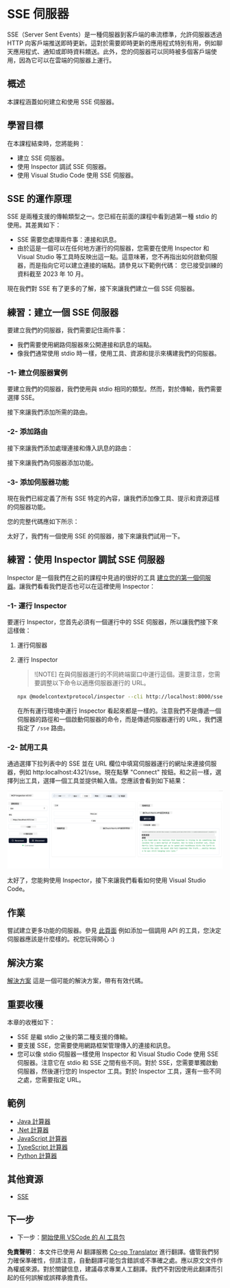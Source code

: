 <!--
CO_OP_TRANSLATOR_METADATA:
{
  "original_hash": "0a8086dc4bf89448f83e7936db972c42",
  "translation_date": "2025-05-17T11:29:11+00:00",
  "source_file": "03-GettingStarted/05-sse-server/README.md",
  "language_code": "tw"
}
-->
# SSE 伺服器

SSE（Server Sent Events）是一種伺服器到客戶端的串流標準，允許伺服器透過 HTTP 向客戶端推送即時更新。這對於需要即時更新的應用程式特別有用，例如聊天應用程式、通知或即時資料饋送。此外，您的伺服器可以同時被多個客戶端使用，因為它可以在雲端的伺服器上運行。

## 概述

本課程涵蓋如何建立和使用 SSE 伺服器。

## 學習目標

在本課程結束時，您將能夠：

- 建立 SSE 伺服器。
- 使用 Inspector 調試 SSE 伺服器。
- 使用 Visual Studio Code 使用 SSE 伺服器。

## SSE 的運作原理

SSE 是兩種支援的傳輸類型之一。您已經在前面的課程中看到過第一種 stdio 的使用。其差異如下：

- SSE 需要您處理兩件事：連接和訊息。
- 由於這是一個可以在任何地方運行的伺服器，您需要在使用 Inspector 和 Visual Studio 等工具時反映出這一點。這意味著，您不再指出如何啟動伺服器，而是指向它可以建立連接的端點。請參見以下範例代碼：
您已接受訓練的資料截至 2023 年 10 月。

現在我們對 SSE 有了更多的了解，接下來讓我們建立一個 SSE 伺服器。

## 練習：建立一個 SSE 伺服器

要建立我們的伺服器，我們需要記住兩件事：

- 我們需要使用網路伺服器來公開連接和訊息的端點。
- 像我們通常使用 stdio 時一樣，使用工具、資源和提示來構建我們的伺服器。

### -1- 建立伺服器實例

要建立我們的伺服器，我們使用與 stdio 相同的類型。然而，對於傳輸，我們需要選擇 SSE。

接下來讓我們添加所需的路由。

### -2- 添加路由

接下來讓我們添加處理連接和傳入訊息的路由：

接下來讓我們為伺服器添加功能。

### -3- 添加伺服器功能

現在我們已經定義了所有 SSE 特定的內容，讓我們添加像工具、提示和資源這樣的伺服器功能。

您的完整代碼應如下所示：

太好了，我們有一個使用 SSE 的伺服器，接下來讓我們試用一下。

## 練習：使用 Inspector 調試 SSE 伺服器

Inspector 是一個我們在之前的課程中見過的很好的工具 [建立您的第一個伺服器](/03-GettingStarted/01-first-server/README.md)。讓我們看看我們是否也可以在這裡使用 Inspector：

### -1- 運行 Inspector

要運行 Inspector，您首先必須有一個運行中的 SSE 伺服器，所以讓我們接下來這樣做：

1. 運行伺服器

1. 運行 Inspector

    > ![NOTE]
    > 在與伺服器運行的不同終端窗口中運行這個。還要注意，您需要調整以下命令以適應伺服器運行的 URL。

    ```sh
    npx @modelcontextprotocol/inspector --cli http://localhost:8000/sse --method tools/list
    ```

    在所有運行環境中運行 Inspector 看起來都是一樣的。注意我們不是傳遞一個伺服器的路徑和一個啟動伺服器的命令，而是傳遞伺服器運行的 URL，我們還指定了 `/sse` 路由。

### -2- 試用工具

通過選擇下拉列表中的 SSE 並在 URL 欄位中填寫伺服器運行的網址來連接伺服器，例如 http:localhost:4321/sse。現在點擊 "Connect" 按鈕。和之前一樣，選擇列出工具，選擇一個工具並提供輸入值。您應該會看到如下結果：

![SSE Server running in inspector](../../../../translated_images/sse-inspector.12861eb95abecbfc82610f480b55901524fed1a6aca025bb948e09e882c48428.tw.png)

太好了，您能夠使用 Inspector，接下來讓我們看看如何使用 Visual Studio Code。

## 作業

嘗試建立更多功能的伺服器。參見 [此頁面](https://api.chucknorris.io/) 例如添加一個調用 API 的工具，您決定伺服器應該是什麼樣的。祝您玩得開心 :)

## 解決方案

[解決方案](./solution/README.md) 這是一個可能的解決方案，帶有有效代碼。

## 重要收穫

本章的收穫如下：

- SSE 是繼 stdio 之後的第二種支援的傳輸。
- 要支援 SSE，您需要使用網路框架管理傳入的連接和訊息。
- 您可以像 stdio 伺服器一樣使用 Inspector 和 Visual Studio Code 使用 SSE 伺服器。注意它在 stdio 和 SSE 之間有些不同。對於 SSE，您需要單獨啟動伺服器，然後運行您的 Inspector 工具。對於 Inspector 工具，還有一些不同之處，您需要指定 URL。

## 範例

- [Java 計算器](../samples/java/calculator/README.md)
- [.Net 計算器](../../../../03-GettingStarted/samples/csharp)
- [JavaScript 計算器](../samples/javascript/README.md)
- [TypeScript 計算器](../samples/typescript/README.md)
- [Python 計算器](../../../../03-GettingStarted/samples/python)

## 其他資源

- [SSE](https://developer.mozilla.org/en-US/docs/Web/API/Server-sent_events)

## 下一步

- 下一步：[開始使用 VSCode 的 AI 工具包](/03-GettingStarted/06-aitk/README.md)

**免責聲明**：
本文件已使用 AI 翻譯服務 [Co-op Translator](https://github.com/Azure/co-op-translator) 進行翻譯。儘管我們努力確保準確性，但請注意，自動翻譯可能包含錯誤或不準確之處。應以原文文件作為權威來源。對於關鍵信息，建議尋求專業人工翻譯。我們不對因使用此翻譯而引起的任何誤解或誤釋承擔責任。